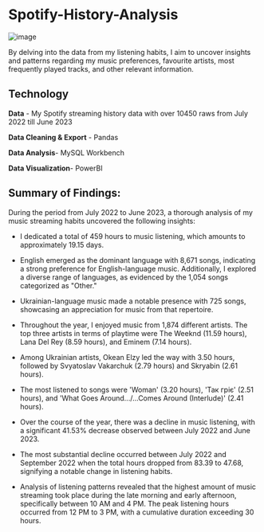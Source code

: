 # Spotify-History-Analysis


![image](https://github.com/cheredarykk/Spotify-History-Analysis/assets/39804524/80920e3e-9f28-43be-ba39-cf66966ad5e2)


By delving into the data from my listening habits, I aim to uncover insights and patterns regarding my music preferences, favourite artists, most frequently played tracks, and other relevant information. 


## Technology
**Data** - My Spotify streaming history data with over 10450 raws from July 2022 till June 2023

**Data Cleaning & Export** - Pandas 

**Data Analysis**- MySQL Workbench

**Data Visualization**- PowerBI

## Summary of Findings:

During the period from July 2022 to June 2023, a thorough analysis of my music streaming habits uncovered the following insights:

- I dedicated a total of 459 hours to music listening, which amounts to approximately 19.15 days.
- English emerged as the dominant language with 8,671 songs, indicating a strong preference for English-language music. Additionally, I explored a diverse range of languages, as evidenced by the 1,054 songs categorized as "Other."
- Ukrainian-language music made a notable presence with 725 songs, showcasing an appreciation for music from that repertoire.

- Throughout the year, I enjoyed music from 1,874 different artists. The top three artists in terms of playtime were The Weeknd (11.59 hours), Lana Del Rey (8.59 hours), and Eminem (7.14 hours).
- Among Ukrainian artists, Okean Elzy led the way with 3.50 hours, followed by Svyatoslav Vakarchuk (2.79 hours) and Skryabin (2.61 hours).

- The most listened to songs were 'Woman' (3.20 hours), 'Так гріє' (2.51 hours), and 'What Goes Around.../...Comes Around (Interlude)' (2.41 hours).

- Over the course of the year, there was a decline in music listening, with a significant 41.53% decrease observed between July 2022 and June 2023.
- The most substantial decline occurred between July 2022 and September 2022 when the total hours dropped from 83.39 to 47.68, signifying a notable change in listening habits.

- Analysis of listening patterns revealed that the highest amount of music streaming took place during the late morning and early afternoon, specifically between 10 AM and 4 PM. The peak listening hours occurred from 12 PM to 3 PM, with a cumulative duration exceeding 30 hours.






